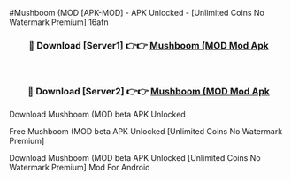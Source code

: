 #Mushboom (MOD [APK-MOD] - APK Unlocked - [Unlimited Coins No Watermark Premium] 16afn



<div align="center">

<h3>🔴 Download [Server1] 👉👉 <a href="https://momento.my/?title=Mushboom_(MOD">Mushboom (MOD Mod Apk</a></h3><br>

<h3>🔴 Download [Server2] 👉👉 <a href="https://momento.my/?title=Mushboom_(MOD">Mushboom (MOD Mod Apk</a></h3>
</div>



Download Mushboom (MOD beta APK Unlocked

Free Mushboom (MOD beta APK Unlocked [Unlimited Coins No Watermark Premium]

Download Mushboom (MOD beta APK Unlocked [Unlimited Coins No Watermark Premium] Mod For Android
